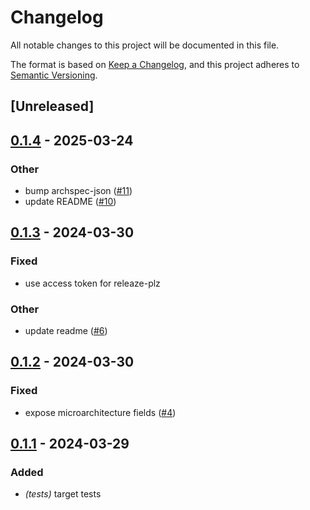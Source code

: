 # Changelog
All notable changes to this project will be documented in this file.

The format is based on [Keep a Changelog](https://keepachangelog.com/en/1.0.0/),
and this project adheres to [Semantic Versioning](https://semver.org/spec/v2.0.0.html).

## [Unreleased]

## [0.1.4](https://github.com/prefix-dev/archspec-rs/compare/archspec-v0.1.3...archspec-v0.1.4) - 2025-03-24

### Other

- bump archspec-json ([#11](https://github.com/prefix-dev/archspec-rs/pull/11))
- update README ([#10](https://github.com/prefix-dev/archspec-rs/pull/10))

## [0.1.3](https://github.com/prefix-dev/archspec-rs/compare/v0.1.2...v0.1.3) - 2024-03-30

### Fixed
- use access token for releaze-plz

### Other
- update readme ([#6](https://github.com/prefix-dev/archspec-rs/pull/6))

## [0.1.2](https://github.com/prefix-dev/archspec-rs/compare/v0.1.1...v0.1.2) - 2024-03-30

### Fixed
- expose microarchitecture fields ([#4](https://github.com/prefix-dev/archspec-rs/pull/4))

## [0.1.1](https://github.com/prefix-dev/archspec-rs/compare/v0.1.0...v0.1.1) - 2024-03-29

### Added
- *(tests)* target tests
